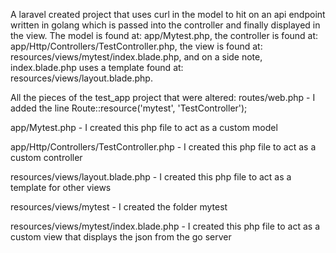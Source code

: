 A laravel created project that uses curl in the model to hit on an api endpoint written in golang which is passed into the controller and finally displayed in the view. The model is found at: app/Mytest.php, the controller is found at: app/Http/Controllers/TestController.php, the view is found at: resources/views/mytest/index.blade.php, and on a side note, index.blade.php uses a template found at: resources/views/layout.blade.php.

All the pieces of the test_app project that were altered:
routes/web.php - I added the line Route::resource('mytest', 'TestController');

app/Mytest.php - I created this php file to act as a custom model

app/Http/Controllers/TestController.php - I created this php file to act as a custom controller

resources/views/layout.blade.php - I created this php file to act as a template for other views

resources/views/mytest - I created the folder mytest

resources/views/mytest/index.blade.php - I created this php file to act as a custom view that displays the json from the go server
